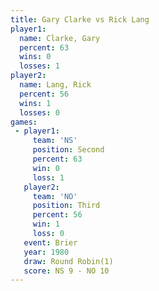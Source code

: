 ```yaml
---
title: Gary Clarke vs Rick Lang
player1:            
  name: Clarke, Gary
  percent: 63       
  wins: 0           
  losses: 1         
player2:            
  name: Lang, Rick  
  percent: 56       
  wins: 1           
  losses: 0         
games:
 - player1:          
     team: 'NS'      
     position: Second
     percent: 63     
     win: 0          
     loss: 1         
   player2:         
     team: 'NO'     
     position: Third
     percent: 56    
     win: 1         
     loss: 0        
   event: Brier        
   year: 1980          
   draw: Round Robin(1)
   score: NS 9 - NO 10 
---
```

